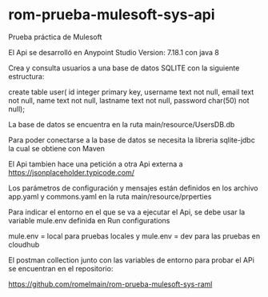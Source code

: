 # rom-prueba-mulesoft-sys-api
Prueba práctica de Mulesoft

El Api se desarrolló en Anypoint Studio Version: 7.18.1 con java 8 

Crea y consulta usuarios a una base de datos SQLITE con la siguiente estructura:

create table user(
id integer primary key,
username text not null,
email text not null,
name text not null,
lastname text not null,
password char(50) not null);

La base de datos se encuentra en la ruta main/resource/UsersDB.db

Para poder conectarse a la base de datos se necesita la libreria sqlite-jdbc la cual se obtiene con Maven

El Api tambien hace una petición a otra Api externa a https://jsonplaceholder.typicode.com/

Los parámetros de configuración y mensajes están definidos en los archivo app.yaml y commons.yaml en la ruta main/resource/prperties

Para indicar el entorno en el que se va a ejecutar el Api, se debe usar la variable mule.env definida en Run configurations

mule.env = local para pruebas locales y mule.env = dev para las pruebas en cloudhub 

El postman collection junto con las variables de entorno para probar el APi se encuentran en el repositorio:

https://github.com/romelmain/rom-prueba-mulesoft-sys-raml
